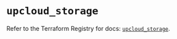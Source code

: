 # `upcloud_storage`

Refer to the Terraform Registry for docs: [`upcloud_storage`](https://registry.terraform.io/providers/upcloudltd/upcloud/5.9.1/docs/resources/storage).
